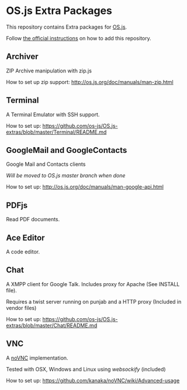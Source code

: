 # OS.js Extra Packages

This repository contains Extra packages for [OS.js](https://github.com/os-js/OS.js).

Follow [the official instructions](http://os.js.org/doc/manuals/man-package-manager.html) on how to add this repository.

## Archiver

ZIP Archive manipulation with zip.js

How to set up zip support: http://os.js.org/doc/manuals/man-zip.html

## Terminal

A Terminal Emulator with SSH support.

How to set up: https://github.com/os-js/OS.js-extras/blob/master/Terminal/README.md

## GoogleMail and GoogleContacts

Google Mail and Contacts clients

*Will be moved to OS.js master branch when done*

How to set up: http://os.js.org/doc/manuals/man-google-api.html

## PDFjs

Read PDF documents.

## Ace Editor

A code editor.

## Chat

A XMPP client for Google Talk. Includes proxy for Apache (See INSTALL file).

Requires a twist server running on punjab and a HTTP proxy (Included in vendor files)

How to set up: https://github.com/os-js/OS.js-extras/blob/master/Chat/README.md

## VNC

A [noVNC](https://github.com/kanaka/noVNC) implementation.

Tested with OSX, Windows and Linux using *websockify* (included)

How to set up: https://github.com/kanaka/noVNC/wiki/Advanced-usage
